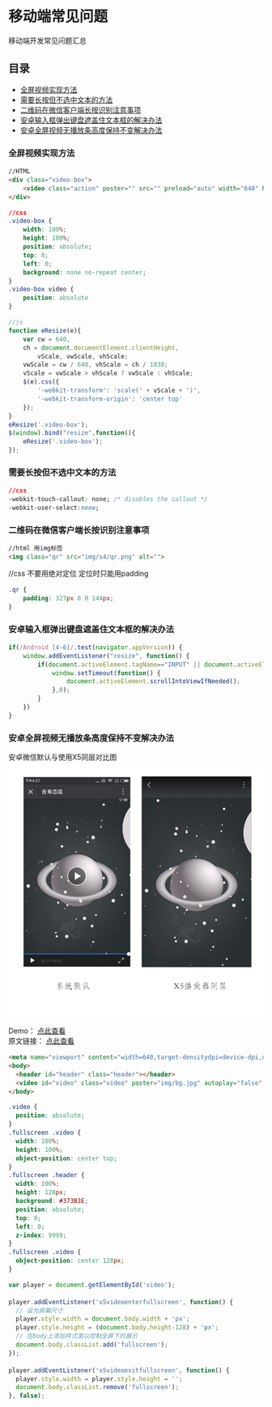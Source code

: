 # 移动端常见问题 #
移动端开发常见问题汇总

## 目录
- [全屏视频实现方法](#全屏视频实现方法)
- [需要长按但不选中文本的方法](#需要长按但不选中文本的方法)
- [二维码在微信客户端长按识别注意事项](#二维码在微信客户端长按识别注意事项)
- [安卓输入框弹出键盘遮盖住文本框的解决办法](#安卓输入框弹出键盘遮盖住文本框的解决办法)
- [安卓全屏视频无播放条高度保持不变解决办法](#安卓全屏视频无播放条高度保持不变解决办法)

### 全屏视频实现方法

```html
//HTML
<div class="video-box">
	<video class="action" poster="" src="" preload="auto" width="640" height="1030" x-webkit-airplay="true" playsinline="true" webkit-playsinline="true"></video>
</div>
```

```css
//css
.video-box {
	width: 100%;
	height: 100%;
	position: absolute;
	top: 0;
	left: 0;
	background: none no-repeat center; 
}
.video-box video {
    position: absolute
}
```

```javascript
//js
function eResize(e){
	var cw = 640,
	ch = document.documentElement.clientHeight,
		vScale, vwScale, vhScale;
	vwScale = cw / 640, vhScale = ch / 1030;
	vScale = vwScale > vhScale ? vwScale : vhScale;
	$(e).css({
		'-webkit-transform': 'scale(' + vScale + ')',
		'-webkit-transform-origin': 'center top'
	});
} 
eResize('.video-box');
$(window).bind("resize",function(){
	eResize('.video-box');
});
```


### 需要长按但不选中文本的方法

```css
//css
-webkit-touch-callout: none; /* disables the callout */
-webkit-user-select:none;
```

### 二维码在微信客户端长按识别注意事项

```html
//html 用img标签
<img class="qr" src="img/s4/qr.png" alt="">
```

//css 不要用绝对定位 定位时只能用padding
```css
.qr {
    padding: 327px 0 0 144px;
}
```

### 安卓输入框弹出键盘遮盖住文本框的解决办法

```javascript
if(/Android [4-6]/.test(navigator.appVersion)) {
	window.addEventListener("resize", function() {
		if(document.activeElement.tagName=="INPUT" || document.activeElement.tagName=="TEXTAREA") {
			window.setTimeout(function() {
				document.activeElement.scrollIntoViewIfNeeded();
			},0);
		}
	})
}
```

### 安卓全屏视频无播放条高度保持不变解决办法

安卓微信默认与使用X5同层对比图
![安卓微信默认与使用X5同层对比图](../../images/fullScene.jpg)

Demo： [点此查看](http://test.go.163.com/go/2015/public/team/ningbo/geyoutaidu/test.html)  
原文链接： [点此查看](https://zhuanlan.zhihu.com/p/27559167)

```html
<meta name="viewport" content="width=640,target-densitydpi=device-dpi,user-scalable=no">
<body>
  <header id="header" class="header"></header>
  <video id="video" class="video" poster="img/bg.jpg" autoplay="false" src="http://flv2.bn.netease.com/videolib3/1707/31/UwslJ1623/HD/UwslJ1623-mobile.mp4" width="640" preload="auto" x-webkit-airplay="true" playsinline="true" webkit-playsinline="true" x5-video-player-type="h5" x5-video-player-fullscreen="true"></video>
</body>
```

```css
.video {
  position: absolute;
}
.fullscreen .video {
  width: 100%;
  height: 100%;
  object-position: center top;
}
.fullscreen .header {
  width: 100%;
  height: 128px;
  background: #373B3E;
  position: absolute;
  top: 0;
  left: 0;
  z-index: 9999;
}
.fullscreen .video {
  object-position: center 128px;
}
```

```javascript
var player = document.getElementById('video');

player.addEventListener('x5videoenterfullscreen', function() {
  // 设为屏幕尺寸
  player.style.width = document.body.width + 'px';
  player.style.height = (document.body.height-128) + 'px';
  // 在body上添加样式类以控制全屏下的展示
  document.body.classList.add('fullscreen');
});

player.addEventListener('x5videoexitfullscreen', function() {
  player.style.width = player.style.height = '';
  document.body.classList.remove('fullscreen');
}, false);
```
